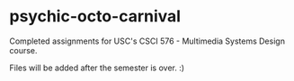 # psychic-octo-carnival
Completed assignments for USC's CSCI 576 - Multimedia Systems Design course.

Files will be added after the semester is over. :)
